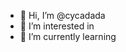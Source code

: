 - 👋 Hi, I’m @cycadada
- 👀 I’m interested in 
- 🌱 I’m currently learning 

<!---
cycadada/cycadada is a ✨ special ✨ repository because its `README.md` (this file) appears on your GitHub profile.
You can click the Preview link to take a look at your changes.
--->
